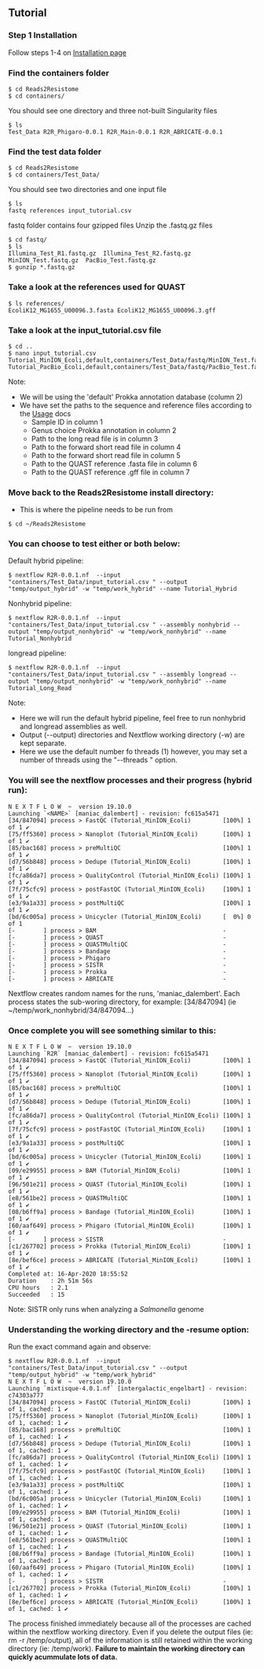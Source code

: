 Tutorial
--------

### Step 1 Installation
Follow steps 1-4 on [Installation page](https://github.com/BioRRW/Reads2Resistome/blob/master/docs/installation.md)

### Find the containers folder
```
$ cd Reads2Resistome 
$ cd containers/
```
You should see one directory and three not-built Singularity files
```
$ ls
Test_Data R2R_Phigaro-0.0.1 R2R_Main-0.0.1 R2R_ABRICATE-0.0.1
```

### Find the test data folder
```
$ cd Reads2Resistome 
$ cd containers/Test_Data/
```
You should see two directories and one input file
```
$ ls
fastq references input_tutorial.csv 
```
fastq folder contains four gzipped files
Unzip the .fastq.gz files
```
$ cd fastq/
$ ls
Illumina_Test_R1.fastq.gz  Illumina_Test_R2.fastq.gz  MinION_Test.fastq.gz  PacBio_Test.fastq.gz
$ gunzip *.fastq.gz
```
### Take a look at the references used for QUAST
```
$ ls references/
EcoliK12_MG1655_U00096.3.fasta EcoliK12_MG1655_U00096.3.gff 
```

### Take a look at the input_tutorial.csv file
```
$ cd ..
$ nano input_tutorial.csv
Tutorial_MinION_Ecoli,default,containers/Test_Data/fastq/MinION_Test.fastq,containers/Test_Data/fastq/Illumina_Test_R1.fastq,containers/Test_Data/fastq/Illumina_Test_R2.fastq,containers/Test_Data/references/Ecoli/EcoliK12_MG1655_U00096.3.fasta,containers/Test_Data/references/Ecoli/EcoliK12_MG1655_U00096.3.gff
Tutorial_PacBio_Ecoli,default,containers/Test_Data/fastq/PacBio_Test.fastq,containers/Test_Data/fastq/Illumina_Test_R1.fastq,containers/Test_Data/fastq/Illumina_Test_R2.fastq,containers/Test_Data/references/EcoliK12_MG1655_U00096.3.fasta,containers/Test_Data/references/EcoliK12_MG1655_U00096.3.gff
```
Note:
- We will be using the 'default' Prokka annotation database (column 2)
- We have set the paths to the sequence and reference files according to the [Usage](https://github.com/BioRRW/Reads2Resistome/blob/master/docs/usage.md) docs
  - Sample ID in column 1
  - Genus choice Prokka annotation in column 2 
  - Path to the long read file is in column 3
  - Path to the forward short read file in column 4
  - Path to the forward short read file in column 5
  - Path to the QUAST reference .fasta file in column 6
  - Path to the QUAST reference .gff file in column 7 
  
### Move back to the Reads2Resistome install directory:
- This is where the pipeline needs to be run from
```
$ cd ~/Reads2Resistome
```
### You can choose to test either or both below:

Default hybrid pipeline:
```
$ nextflow R2R-0.0.1.nf  --input "containers/Test_Data/input_tutorial.csv " --output "temp/output_hybrid" -w "temp/work_hybrid" --name Tutorial_Hybrid
```
Nonhybrid pipeline:
```
$ nextflow R2R-0.0.1.nf  --input "containers/Test_Data/input_tutorial.csv " --assembly nonhybrid --output "temp/output_nonhybrid" -w "temp/work_nonhybrid" --name Tutorial_Nonhybrid
```
longread pipeline:
```
$ nextflow R2R-0.0.1.nf  --input "containers/Test_Data/input_tutorial.csv " --assembly longread --output "temp/output_nonhybrid" -w "temp/work_nonhybrid" --name Tutorial_Long_Read
```
Note: 
- Here we will run the default hybrid pipeline, feel free to run nonhybrid and longread assemblies as well.
- Output (--output) directories and Nextflow working directory (-w) are kept separate.
- Here we use the default number fo threads (1) however, you may set a number of threads using the "--threads <INT>" option.
 
### You will see the nextflow processes and their progress (hybrid run):
```
N E X T F L O W  ~  version 19.10.0
Launching `<NAME>` [maniac_dalembert] - revision: fc615a5471
[34/847094] process > FastQC (Tutorial_MinION_Ecoli)         [100%] 1 of 1 ✔
[75/ff5360] process > Nanoplot (Tutorial_MinION_Ecoli)       [100%] 1 of 1 ✔
[85/bac168] process > preMultiQC                             [100%] 1 of 1 ✔
[d7/56b848] process > Dedupe (Tutorial_MinION_Ecoli)         [100%] 1 of 1 ✔
[fc/a86da7] process > QualityControl (Tutorial_MinION_Ecoli) [100%] 1 of 1 ✔
[7f/75cfc9] process > postFastQC (Tutorial_MinION_Ecoli)     [100%] 1 of 1 ✔
[e3/9a1a33] process > postMultiQC                            [100%] 1 of 1 ✔
[bd/6c005a] process > Unicycler (Tutorial_MinION_Ecoli)      [  0%] 0 of 1
[-        ] process > BAM                                    -
[-        ] process > QUAST                                  -
[-        ] process > QUASTMultiQC                           -
[-        ] process > Bandage                                -
[-        ] process > Phigaro                                -
[-        ] process > SISTR                                  -
[-        ] process > Prokka                                 -
[-        ] process > ABRICATE                               -
```
Nextflow creates random names for the runs, 'maniac_dalembert'.
Each process states the sub-woring directory, for example: [34/847094] (ie ~/temp/work_nonhybrid/34/847094...)

### Once complete you will see something similar to this:
```
N E X T F L O W  ~  version 19.10.0
Launching `R2R` [maniac_dalembert] - revision: fc615a5471
[34/847094] process > FastQC (Tutorial_MinION_Ecoli)         [100%] 1 of 1 ✔
[75/ff5360] process > Nanoplot (Tutorial_MinION_Ecoli)       [100%] 1 of 1 ✔
[85/bac168] process > preMultiQC                             [100%] 1 of 1 ✔
[d7/56b848] process > Dedupe (Tutorial_MinION_Ecoli)         [100%] 1 of 1 ✔
[fc/a86da7] process > QualityControl (Tutorial_MinION_Ecoli) [100%] 1 of 1 ✔
[7f/75cfc9] process > postFastQC (Tutorial_MinION_Ecoli)     [100%] 1 of 1 ✔
[e3/9a1a33] process > postMultiQC                            [100%] 1 of 1 ✔
[bd/6c005a] process > Unicycler (Tutorial_MinION_Ecoli)      [100%] 1 of 1 ✔
[09/e29955] process > BAM (Tutorial_MinION_Ecoli)            [100%] 1 of 1 ✔
[96/501e21] process > QUAST (Tutorial_MinION_Ecoli)          [100%] 1 of 1 ✔
[e8/561be2] process > QUASTMultiQC                           [100%] 1 of 1 ✔
[08/b6ff9a] process > Bandage (Tutorial_MinION_Ecoli)        [100%] 1 of 1 ✔
[60/aaf649] process > Phigaro (Tutorial_MinION_Ecoli)        [100%] 1 of 1 ✔
[-        ] process > SISTR                                  -
[c1/267702] process > Prokka (Tutorial_MinION_Ecoli)         [100%] 1 of 1 ✔
[8e/bef6ce] process > ABRICATE (Tutorial_MinION_Ecoli)       [100%] 1 of 1 ✔
Completed at: 16-Apr-2020 18:55:52
Duration    : 2h 51m 56s
CPU hours   : 2.1
Succeeded   : 15
```
Note: SISTR only runs when analyzing a *Salmonella* genome

### Understanding the working directory and the -resume option:
Run the exact command again and observe:
```
$ nextflow R2R-0.0.1.nf  --input "containers/Test_Data/input_tutorial.csv " --output "temp/output_hybrid" -w "temp/work_hybrid"
N E X T F L O W  ~  version 19.10.0
Launching `mixtisque-4.0.1.nf` [intergalactic_engelbart] - revision: c74303a777
[34/847094] process > FastQC (Tutorial_MinION_Ecoli)         [100%] 1 of 1, cached: 1 ✔
[75/ff5360] process > Nanoplot (Tutorial_MinION_Ecoli)       [100%] 1 of 1, cached: 1 ✔
[85/bac168] process > preMultiQC                             [100%] 1 of 1, cached: 1 ✔
[d7/56b848] process > Dedupe (Tutorial_MinION_Ecoli)         [100%] 1 of 1, cached: 1 ✔
[fc/a86da7] process > QualityControl (Tutorial_MinION_Ecoli) [100%] 1 of 1, cached: 1 ✔
[7f/75cfc9] process > postFastQC (Tutorial_MinION_Ecoli)     [100%] 1 of 1, cached: 1 ✔
[e3/9a1a33] process > postMultiQC                            [100%] 1 of 1, cached: 1 ✔
[bd/6c005a] process > Unicycler (Tutorial_MinION_Ecoli)      [100%] 1 of 1, cached: 1 ✔
[09/e29955] process > BAM (Tutorial_MinION_Ecoli)            [100%] 1 of 1, cached: 1 ✔
[96/501e21] process > QUAST (Tutorial_MinION_Ecoli)          [100%] 1 of 1, cached: 1 ✔
[e8/561be2] process > QUASTMultiQC                           [100%] 1 of 1, cached: 1 ✔
[08/b6ff9a] process > Bandage (Tutorial_MinION_Ecoli)        [100%] 1 of 1, cached: 1 ✔
[60/aaf649] process > Phigaro (Tutorial_MinION_Ecoli)        [100%] 1 of 1, cached: 1 ✔
[-        ] process > SISTR                                  -
[c1/267702] process > Prokka (Tutorial_MinION_Ecoli)         [100%] 1 of 1, cached: 1 ✔
[8e/bef6ce] process > ABRICATE (Tutorial_MinION_Ecoli)       [100%] 1 of 1, cached: 1 ✔
```
The process finished immediately because all of the processes are cached within the nextflow working directory. Even if you delete the output files (ie: rm -r /temp/output), all of the information is still retained within the working directory (ie: /temp/work).
**Failure to maintain the working directory can quickly acummulate lots of data.**
